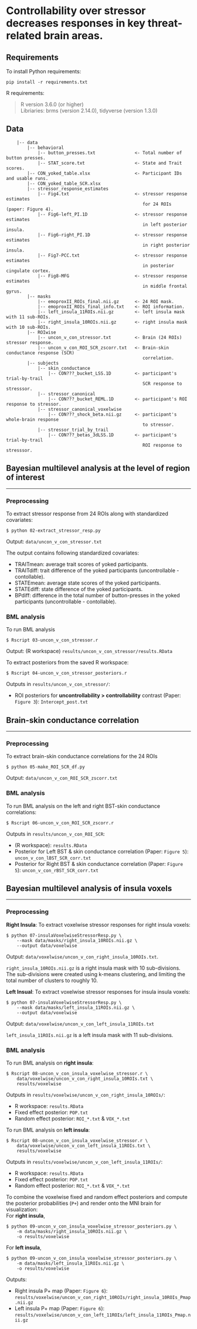 # Controllability over stressor decreases responses in key threat-related brain areas.

## Requirements
To install Python requirements:
```
pip install -r requirements.txt 
```
R requirements:
> R version 3.6.0 (or higher)  
> Libriaries: brms (version 2.14.0), tidyverse (version 1.3.0)  

## Data
```
    |-- data
        |-- behavioral
            |-- button_presses.txt               <- Total number of button presses.  
            |-- STAT_score.txt                   <- State and Trait scores.
        |-- CON_yoked_table.xlsx                 <- Participant IDs and usable runs.
        |-- CON_yoked_table_SCR.xlsx
        |-- stressor_response_estimates
            |-- Fig4.txt                         <- stressor response estimates
                                                    for 24 ROIs (paper: Figure 4).
            |-- Fig6-left_PI.1D                  <- stressor response estimates 
                                                    in left posterior insula.
            |-- Fig6-right_PI.1D                 <- stressor response estimates
                                                    in right posterior insula.
            |-- Fig7-PCC.txt                     <- stressor response estimates
                                                    in posterior cingulate cortex.
            |-- Fig8-MFG                         <- stressor response estimates
                                                    in middle frontal gyrus.
        |-- masks
            |-- emoproxII_ROIs_final.nii.gz      <- 24 ROI mask.
            |-- emoproxII_ROIs_final_info.txt    <- ROI information.
            |-- left_insula_11ROIs.nii.gz        <- left insula mask with 11 sub-ROIs.
            |-- right_insula_10ROIs.nii.gz       <- right insula mask with 10 sub-ROIs.
        |-- ROIwise
            |-- uncon_v_con_stressor.txt         <- Brain (24 ROIs) stressor response.
            |-- uncon_v_con_ROI_SCR_zscorr.txt   <- Brain-skin conductance response (SCR)
                                                    correlation.
        |-- subjects
            |-- skin_conductance
                |-- CON???_bucket_LSS.1D         <- participant's trial-by-trail
                                                    SCR response to stresssor.
            |-- stressor_canonical
                |-- CON???_bucket_REML.1D        <- participant's ROI response to stressor.
            |-- stressor_canonical_voxelwise
                |-- CON???_shock_beta.nii.gz     <- participant's whole-brain response 
                                                    to stressor.
            |-- stressor_trial_by_trail          
                |-- CON???_betas_3dLSS.1D        <- participant's trial-by-trail
                                                    ROI response to stresssor.
```  

## Bayesian multilevel analysis at the level of region of interest
---

### __Preprocessing__  

To extract stressor response from 24 ROIs along with standardized
covariates:
```
$ python 02-extract_stressor_resp.py  
```
Output: `data/uncon_v_con_stressor.txt`  

The output contains following standardized covariates: 
- TRAITmean: average trait scores of yoked participants.  
- TRAITdiff: trait difference of the yoked participants (uncontrollable - contollable).  
- STATEmean: average state scores of the yoked participants.  
- STATEdiff: state difference of the yoked participants.  
- BPdiff: difference in the total number of button-presses in the yoked participants (uncontrollable - contollable).  

### __BML analysis__  

To run BML analysis
```
$ Rscript 03-uncon_v_con_stressor.r
```
Output: (R workspace) `results/uncon_v_con_stressor/results.RData`  

To extract posteriors from the saved R workspace:
```
$ Rscript 04-uncon_v_con_stressor_posteriors.r
```
Outputs in `results/uncon_v_con_stressor/`:
- ROI posteriors for __uncontrollability > controllability__ contrast (Paper: `Figure 3`): `Intercept_post.txt`  

## Brain-skin conductance correlation
---
### __Preprocessing__  
To extract brain-skin conductance correlations for the 24 ROIs 
```
$ python 05-make_ROI_SCR_df.py  
```
Output: `data/uncon_v_con_ROI_SCR_zscorr.txt`  

### __BML analysis__
To run BML analysis on the left and right BST-skin conductance correlations:
```
$ Rscript 06-uncon_v_con_ROI_SCR_zscorr.r
```

Outputs in `results/uncon_v_con_ROI_SCR`:  
- (R workspace): `results.RData`  
- Posterior for Left BST & skin conductance correlation (Paper: `Figure 5`): `uncon_v_con_lBST_SCR_corr.txt`  
- Posterior for Right BST & skin conductance correlation (Paper: `Figure 5`): `uncon_v_con_rBST_SCR_corr.txt`  

## Bayesian multilevel analysis of insula voxels
---
### __Preprocessing__
**Right Insula**: To extract voxelwise stressor responses for right insula voxels:
```
$ python 07-insulaVoxelwiseStressorResp.py \
    --mask data/masks/right_insula_10ROIs.nii.gz \
    --output data/voxelwise  
```
Output: `data/voxelwise/uncon_v_con_right_insula_10ROIs.txt`.  

`right_insula_10ROIs.nii.gz` is a right insula mask with 10 sub-divisions. 
                            The sub-divisions were created using k-means clustering,
                            and limiting the total number of clusters to roughly 10.
                            
**Left Insual**: To extract voxelwise stressor responses for insula insula voxels:
```
$ python 07-insulaVoxelwiseStressorResp.py \
    --mask data/masks/left_insula_11ROIs.nii.gz \
    --output data/voxelwise  
```
Output: `data/voxelwise/uncon_v_con_left_insula_11ROIs.txt`  

`left_insula_11ROIs.nii.gz` is a left insula mask with 11 sub-divisions.  

### __BML analysis__

To run BML analysis on __right insula__:
```
$ Rscript 08-uncon_v_con_insula_voxelwise_stressor.r \
    data/voxelwise/uncon_v_con_right_insula_10ROIs.txt \
    results/voxelwise  
```
Outputs in `results/voxelwise/uncon_v_con_right_insula_10ROIs/`: 
- R workspace: `results.RData`  
- Fixed effect posterior: `POP.txt`
- Random effect posterior: `ROI_*.txt` & `VOX_*.txt`

To run BML analysis on __left insula__:
```
$ Rscript 08-uncon_v_con_insula_voxelwise_stressor.r \
    data/voxelwise/uncon_v_con_left_insula_11ROIs.txt \
    results/voxelwise  
```
Outputs in `results/voxelwise/uncon_v_con_left_insula_11ROIs/`:
- R workspace: `results.RData`  
- Fixed effect posterior: `POP.txt`
- Random effect posterior: `ROI_*.txt` & `VOX_*.txt`

To combine the voxelwise fixed and random effect posteriors and compute the posterior probabilities (`P+`) and render onto the MNI brain for visualization:  
For __right insula__,  
```
$ python 09-uncon_v_con_insula_voxelwise_stressor_posteriors.py \
    -m data/masks/right_insula_10ROIs.nii.gz \
    -o results/voxelwise  
```

For __left insula__,
```
$ python 09-uncon_v_con_insula_voxelwise_stressor_posteriors.py \
    -m data/masks/left_insula_11ROIs.nii.gz \
    -o results/voxelwise
```

Outputs:
- Right insula P+ map (Paper: `Figure 6`): `results/voxelwise/uncon_v_con_right_10ROIs/right_insula_10ROIs_Pmap.nii.gz`  
- Left insula P+ map (Paper: `Figure 6`): `results/voxelwise/uncon_v_con_left_11ROIs/left_insula_11ROIs_Pmap.nii.gz`  

